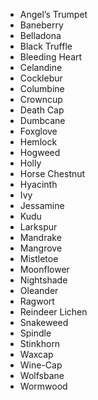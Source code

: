 
* Angel’s Trumpet
* Baneberry
* Belladona
* Black Truffle
* Bleeding Heart
* Celandine
* Cocklebur
* Columbine
* Crowncup
* Death Cap
* Dumbcane
* Foxglove
* Hemlock
* Hogweed
* Holly
* Horse Chestnut
* Hyacinth
* Ivy
* Jessamine
* Kudu
* Larkspur
* Mandrake
* Mangrove
* Mistletoe
* Moonflower
* Nightshade
* Oleander
* Ragwort
* Reindeer Lichen
* Snakeweed
* Spindle
* Stinkhorn
* Waxcap
* Wine-Cap
* Wolfsbane
* Wormwood